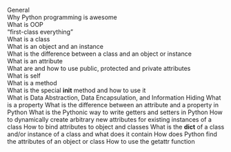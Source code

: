 General      
Why Python programming is awesome       
What is OOP     
“first-class everything”     
What is a class      
What is an object and an instance     
What is the difference between a class and an object or instance     
What is an attribute      
What are and how to use public, protected and private attributes     
What is self     
What is a method      
What is the special __init__ method and how to use it      
What is Data Abstraction, Data Encapsulation, and Information Hiding 
What is a property 
What is the difference between an attribute and a property in Python 
What is the Pythonic way to write getters and setters in Python 
How to dynamically create arbitrary new attributes for existing instances of a class 
How to bind attributes to object and classes 
What is the __dict__ of a class and/or instance of a class and what does it contain 
How does Python find the attributes of an object or class 
How to use the getattr function 
